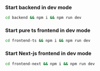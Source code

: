 ### Start backend in dev mode
```bash
cd backend && npm i && npm run dev
```
### Start pure ts frontend in dev mode
```bash
cd frontend-ts && npm i && npm run dev
```
### Start Next-js frontend in dev mode
```bash
cd frontend-next && npm i && npm run dev
```
